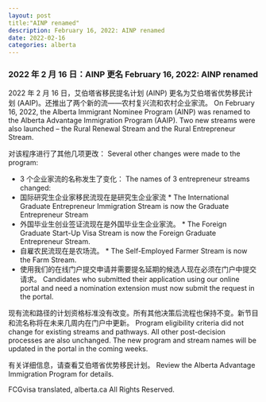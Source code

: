 ```yaml
---
layout: post
title:"AINP renamed"
description: February 16, 2022: AINP renamed
date: 2022-02-16
categories: alberta
---
```


### 2022 年 2 月 16 日：AINP 更名	February 16, 2022: AINP renamed

2022 年 2 月 16 日，艾伯塔省移民提名计划 (AINP) 更名为艾伯塔省优势移民计划 (AAIP)。还推出了两个新的流——农村复兴流和农村企业家流。	On February 16, 2022, the Alberta Immigrant Nominee Program (AINP) was renamed to the Alberta Advantage Immigration Program (AAIP). Two new streams were also launched – the Rural Renewal Stream and the Rural Entrepreneur Stream.

对该程序进行了其他几项更改：	Several other changes were made to the program:

* 3 个企业家流的名称发生了变化：	The names of 3 entrepreneur streams changed:
* 国际研究生企业家移民流现在是研究生企业家流	* The International Graduate Entrepreneur Immigration Stream is now the Graduate Entrepreneur Stream
* 外国毕业生创业签证流现在是外国毕业生企业家流。	* The Foreign Graduate Start-Up Visa Stream is now the Foreign Graduate Entrepreneur Stream.
* 自雇农民流现在是农场流。	* The Self-Employed Farmer Stream is now the Farm Stream.
* 使用我们的在线门户提交申请并需要提名延期的候选人现在必须在门户中提交请求。	Candidates who submitted their application using our online portal and need a nomination extension must now submit the request in the portal.

现有流和路径的计划资格标准没有改变。所有其他决策后流程也保持不变。新节目和流名称将在未来几周内在门户中更新。	Program eligibility criteria did not change for existing streams and pathways. All other post-decision processes are also unchanged. The new program and stream names will be updated in the portal in the coming weeks.

有关详细信息，请查看艾伯塔省优势移民计划。	Review the Alberta Advantage Immigration Program for details.

FCGvisa translated, alberta.ca All Rights Reserved.
